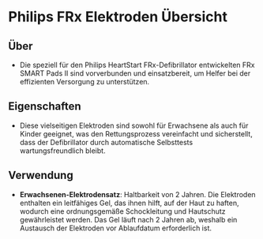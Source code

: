 # Philips FRx Elektroden Übersicht

## Über

- Die speziell für den Philips HeartStart FRx-Defibrillator entwickelten FRx SMART Pads II sind vorverbunden und einsatzbereit, um Helfer bei der effizienten Versorgung zu unterstützen.

## Eigenschaften

- Diese vielseitigen Elektroden sind sowohl für Erwachsene als auch für Kinder geeignet, was den Rettungsprozess vereinfacht und sicherstellt, dass der Defibrillator durch automatische Selbsttests wartungsfreundlich bleibt.

## Verwendung

- **Erwachsenen-Elektrodensatz**: Haltbarkeit von 2 Jahren. Die Elektroden enthalten ein leitfähiges Gel, das ihnen hilft, auf der Haut zu haften, wodurch eine ordnungsgemäße Schockleitung und Hautschutz gewährleistet werden. Das Gel läuft nach 2 Jahren ab, weshalb ein Austausch der Elektroden vor Ablaufdatum erforderlich ist.
